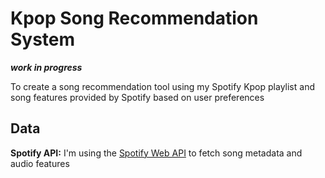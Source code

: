 # Kpop Song Recommendation System

****_work in progress_****

To create a song recommendation tool using my Spotify Kpop playlist and song features provided by Spotify based on user preferences

## Data
**Spotify API:** I'm using the [Spotify Web API](https://developer.spotify.com/documentation/web-api) to fetch song metadata and audio features
